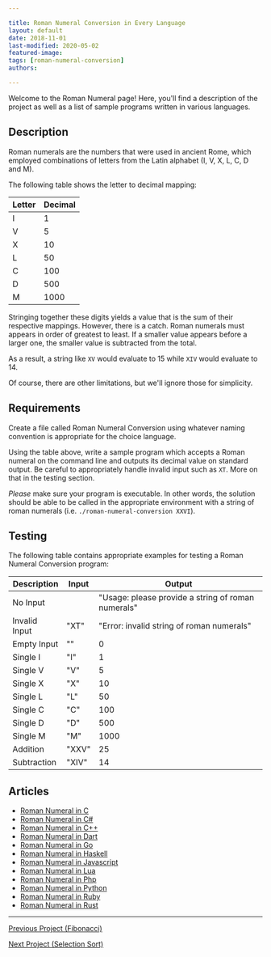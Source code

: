 ```yaml
---

title: Roman Numeral Conversion in Every Language
layout: default
date: 2018-11-01
last-modified: 2020-05-02
featured-image:
tags: [roman-numeral-conversion]
authors:

---
```


Welcome to the Roman Numeral page! Here, you'll find a description of the project as well as a list of sample programs written in various languages.

## Description

Roman numerals are the numbers that were used in ancient Rome, which employed
combinations of letters from the Latin alphabet (I, V, X, L, C, D and M).

The following table shows the letter to decimal mapping:

| Letter | Decimal |
| ------ | ------- |
| I      | 1       |
| V      | 5       |
| X      | 10      |
| L      | 50      |
| C      | 100     |
| D      | 500     |
| M      | 1000    |

Stringing together these digits yields a value that is the sum of their
respective mappings. However, there is a catch. Roman numerals must appears in
order of greatest to least. If a smaller value appears before a larger one,
the smaller value is subtracted from the total.

As a result, a string like `XV` would evaluate to 15 while `XIV` would
evaluate to 14.

Of course, there are other limitations, but we'll ignore those for simplicity.


## Requirements

Create a file called Roman Numeral Conversion using whatever naming
convention is appropriate for the choice language.

Using the table above, write a sample program which accepts a Roman numeral on
the command line and outputs its decimal value on standard output. Be careful
to appropriately handle invalid input such as `XT`. More on that in the testing
section.

_Please_ make sure your program is executable. In other words, the solution
should be able to be called in the appropriate environment with a string
of roman numerals (i.e. `./roman-numeral-conversion XXVI`).


## Testing

The following table contains appropriate examples for testing a Roman Numeral
Conversion program:

| Description   | Input | Output                                             |
| ------------- | ----- | -------------------------------------------------- |
| No Input      |       | "Usage: please provide a string of roman numerals" |
| Invalid Input | "XT"  | "Error: invalid string of roman numerals"          |
| Empty Input   | ""    | 0                                                  |
| Single I      | "I"   | 1                                                  |
| Single V      | "V"   | 5                                                  |
| Single X      | "X"   | 10                                                 |
| Single L      | "L"   | 50                                                 |
| Single C      | "C"   | 100                                                |
| Single D      | "D"   | 500                                                |
| Single M      | "M"   | 1000                                               |
| Addition      | "XXV" | 25                                                 |
| Subtraction   | "XIV" | 14                                                 |


## Articles

- [Roman Numeral in C](https://sampleprograms.io/projects/roman-numeral/c)
- [Roman Numeral in C#](https://sampleprograms.io/projects/roman-numeral/c-sharp)
- [Roman Numeral in C++](https://sampleprograms.io/projects/roman-numeral/c-plus-plus)
- [Roman Numeral in Dart](https://sampleprograms.io/projects/roman-numeral/dart)
- [Roman Numeral in Go](https://sampleprograms.io/projects/roman-numeral/go)
- [Roman Numeral in Haskell](https://sampleprograms.io/projects/roman-numeral/haskell)
- [Roman Numeral in Javascript](https://sampleprograms.io/projects/roman-numeral/javascript)
- [Roman Numeral in Lua](https://sampleprograms.io/projects/roman-numeral/lua)
- [Roman Numeral in Php](https://sampleprograms.io/projects/roman-numeral/php)
- [Roman Numeral in Python](https://sampleprograms.io/projects/roman-numeral/python)
- [Roman Numeral in Ruby](https://sampleprograms.io/projects/roman-numeral/ruby)
- [Roman Numeral in Rust](https://sampleprograms.io/projects/roman-numeral/rust)

---

<nav class="project-nav">

<div id="prev">

[Previous Project (Fibonacci)](https://sampleprograms.io/projects/fibonacci)

</div>

<div id="next">

[Next Project (Selection Sort)](https://sampleprograms.io/projects/selection-sort)

</div>

</nav>
